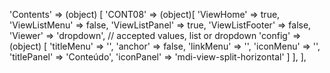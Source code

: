 <!-- IDEAL CONFIGURATION FOR THE MODEL -->
'Contents' => (object) [
    'CONT08' => (object)[
        'ViewHome' => true,
        'ViewListMenu' => false,
        'ViewListPanel' => true,
        'ViewListFooter' => false,
        'Viewer' => 'dropdown', // accepted values, list or dropdown
        'config' => (object) [
            'titleMenu' => '',
            'anchor' =>  false,
            'linkMenu' => '',
            'iconMenu' => '',
            'titlePanel' => 'Conteúdo',
            'iconPanel' => 'mdi-view-split-horizontal'
        ]
    ],
],
